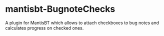 # mantisbt-BugnoteChecks
A plugin for MantisBT which allows to attach checkboxes to bug notes and calculates progress on checked ones.
